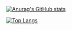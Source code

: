 
[![Anurag's GitHub stats](https://github-readme-stats.vercel.app/api?username=zhangzhang2024&show_icons=true&hide=issues,contribs)](https://github.com/anuraghazra/github-readme-stats)

[![Top Langs](https://github-readme-stats.vercel.app/api/top-langs/?username=zhangzhang2024&layout=compact)](https://github.com/anuraghazra/github-readme-stats)
<!---
zhangzhang2024/zhangzhang2024 is a ✨ special ✨ repository because its `README.md` (this file) appears on your GitHub profile.
You can click the Preview link to take a look at your changes.
--->
